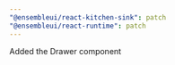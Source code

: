 ```yaml
---
"@ensembleui/react-kitchen-sink": patch
"@ensembleui/react-runtime": patch
---
```


Added the Drawer component
